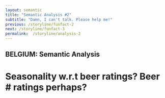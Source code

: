 ```yaml
---
layout: semantic
title: "Semantic Analysis #2"
subtitle: "Damn, I can't talk. Please help me!"
previous: /storyline/funfact-2
next: /storyline/funfact-3
permalink:  /storyline/analysis-2
---
```


## BELGIUM: Semantic Analysis
# Seasonality w.r.t beer ratings? Beer # ratings perhaps?

